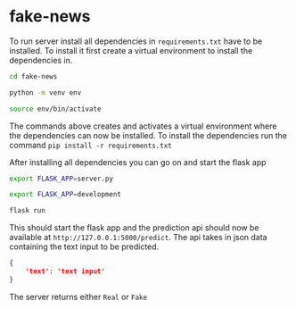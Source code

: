 # fake-news

To run server install all dependencies in `requirements.txt` have to be installed. To install it first create a virtual environment to install the dependencies in.

```bash
cd fake-news

python -m venv env

source env/bin/activate
```

The commands above creates and activates a virtual environment where the dependencies can now be installed. To install the dependencies run the command `pip install -r requirements.txt`

After installing all dependencies you can go on and start the flask app

```bash
export FLASK_APP=server.py

export FLASK_APP=development

flask run
```

This should start the flask app and the prediction api should now be available at `http://127.0.0.1:5000/predict`. The api takes in json data containing the text input to be predicted.

```json
{
    'text': 'text input'
}
```

The server returns either `Real` or `Fake`

